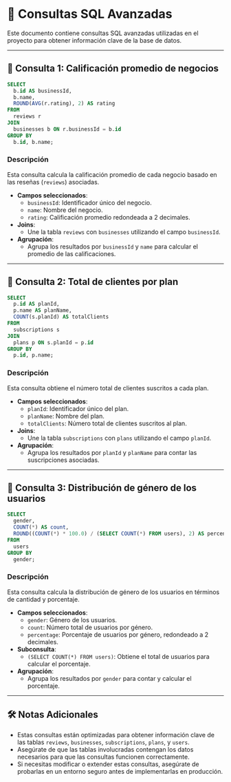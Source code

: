 # 📘 Consultas SQL Avanzadas

Este documento contiene consultas SQL avanzadas utilizadas en el proyecto para obtener información clave de la base de datos.

---

## 🔹 Consulta 1: Calificación promedio de negocios

```sql
SELECT
  b.id AS businessId,
  b.name,
  ROUND(AVG(r.rating), 2) AS rating
FROM
  reviews r
JOIN
  businesses b ON r.businessId = b.id
GROUP BY
  b.id, b.name;
```

### Descripción
Esta consulta calcula la calificación promedio de cada negocio basado en las reseñas (`reviews`) asociadas.

- **Campos seleccionados**:
  - `businessId`: Identificador único del negocio.
  - `name`: Nombre del negocio.
  - `rating`: Calificación promedio redondeada a 2 decimales.
- **Joins**:
  - Une la tabla `reviews` con `businesses` utilizando el campo `businessId`.
- **Agrupación**:
  - Agrupa los resultados por `businessId` y `name` para calcular el promedio de las calificaciones.

---

## 🔹 Consulta 2: Total de clientes por plan

```sql
SELECT
  p.id AS planId,
  p.name AS planName,
  COUNT(s.planId) AS totalClients
FROM
  subscriptions s
JOIN
  plans p ON s.planId = p.id
GROUP BY
  p.id, p.name;
```

### Descripción
Esta consulta obtiene el número total de clientes suscritos a cada plan.

- **Campos seleccionados**:
  - `planId`: Identificador único del plan.
  - `planName`: Nombre del plan.
  - `totalClients`: Número total de clientes suscritos al plan.
- **Joins**:
  - Une la tabla `subscriptions` con `plans` utilizando el campo `planId`.
- **Agrupación**:
  - Agrupa los resultados por `planId` y `planName` para contar las suscripciones asociadas.

---

## 🔹 Consulta 3: Distribución de género de los usuarios

```sql
SELECT
  gender,
  COUNT(*) AS count,
  ROUND((COUNT(*) * 100.0) / (SELECT COUNT(*) FROM users), 2) AS percentage
FROM
  users
GROUP BY
  gender;
```

### Descripción
Esta consulta calcula la distribución de género de los usuarios en términos de cantidad y porcentaje.

- **Campos seleccionados**:
  - `gender`: Género de los usuarios.
  - `count`: Número total de usuarios por género.
  - `percentage`: Porcentaje de usuarios por género, redondeado a 2 decimales.
- **Subconsulta**:
  - `(SELECT COUNT(*) FROM users)`: Obtiene el total de usuarios para calcular el porcentaje.
- **Agrupación**:
  - Agrupa los resultados por `gender` para contar y calcular el porcentaje.

---

## 🛠️ Notas Adicionales
- Estas consultas están optimizadas para obtener información clave de las tablas `reviews`, `businesses`, `subscriptions`, `plans`, y `users`.
- Asegúrate de que las tablas involucradas contengan los datos necesarios para que las consultas funcionen correctamente.
- Si necesitas modificar o extender estas consultas, asegúrate de probarlas en un entorno seguro antes de implementarlas en producción.
